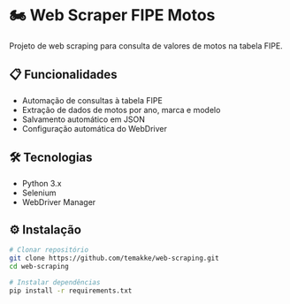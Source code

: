 # 🏍️ Web Scraper FIPE Motos

Projeto de web scraping para consulta de valores de motos na tabela FIPE.

## 📋 Funcionalidades
- Automação de consultas à tabela FIPE
- Extração de dados de motos por ano, marca e modelo
- Salvamento automático em JSON
- Configuração automática do WebDriver

## 🛠️ Tecnologias
- Python 3.x
- Selenium
- WebDriver Manager

## ⚙️ Instalação

```bash
# Clonar repositório
git clone https://github.com/temakke/web-scraping.git
cd web-scraping

# Instalar dependências
pip install -r requirements.txt
